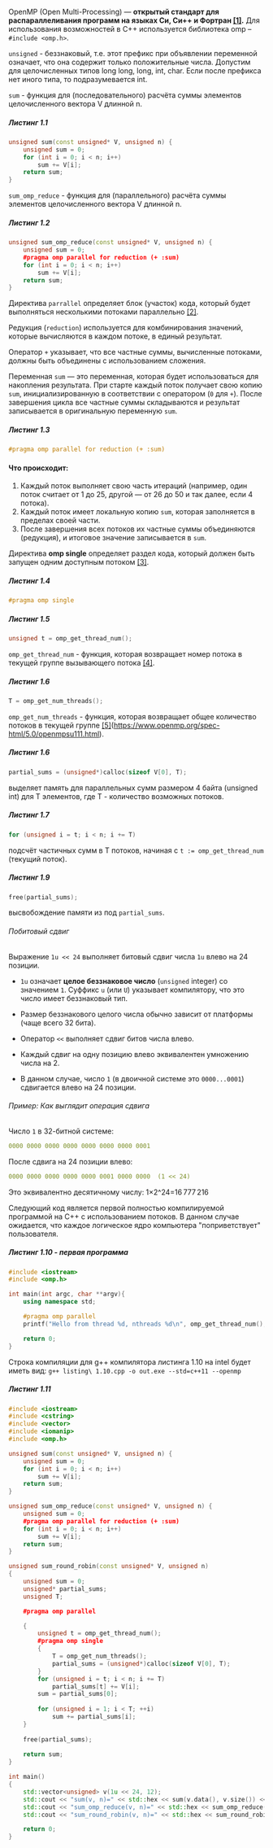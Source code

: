 OpenMP (Open Multi-Processing) — **открытый стандарт для распараллеливания программ на языках Си, Си++ и Фортран [\[1\]](https://ru.wikipedia.org/wiki/OpenMP).** Для использования возможностей в C++ используется библиотека omp – `#include <omp.h>`.

`unsigned` - беззнаковый, т.е. этот префикс при объявлении переменной означает, что она содержит только положительные числа.   Допустим для целочисленных типов long long, long, int, char.  Если после префикса нет иного типа, то подразумевается int.

`sum` - функция для (последовательного) расчёта суммы элементов целочисленного вектора V длинной n.
##### Листинг 1.1
```cpp
unsigned sum(const unsigned* V, unsigned n) {
    unsigned sum = 0;
    for (int i = 0; i < n; i++) 
        sum += V[i];
    return sum;
}
```

`sum_omp_reduce` - функция для (параллельного) расчёта суммы элементов целочисленного вектора V длинной n.
##### Листинг 1.2
```cpp
unsigned sum_omp_reduce(const unsigned* V, unsigned n) {
    unsigned sum = 0;
    #pragma omp parallel for reduction (+ :sum)
    for (int i = 0; i < n; i++)
        sum += V[i];
    return sum;
}
```

Директива `parrallel` определяет блок (участок) кода, который будет выполняться несколькими потоками параллельно [\[2\]](https://learn.microsoft.com/ru-ru/cpp/parallel/openmp/reference/openmp-directives?view=msvc-170). 

Редукция (`reduction`) используется для комбинирования значений, которые вычисляются в каждом потоке, в единый результат. 

Оператор `+` указывает, что все частные суммы, вычисленные потоками, должны быть объединены с использованием сложения. 

Переменная `sum` — это переменная, которая будет использоваться для накопления результата. При старте каждый поток получает свою копию `sum`, инициализированную в соответствии с оператором (`0` для `+`). После завершения цикла все частные суммы складываются и результат записывается в оригинальную переменную `sum`.
##### Листинг 1.3
```cpp
#pragma omp parallel for reduction (+ :sum)
```
#### Что происходит:
1. Каждый поток выполняет свою часть итераций (например, один поток считает от 1 до 25, другой — от 26 до 50 и так далее, если 4 потока).
2. Каждый поток имеет локальную копию `sum`, которая заполняется в пределах своей части.
3. После завершения всех потоков их частные суммы объединяются (редукция), и итоговое значение записывается в `sum`.


Директива **omp single** определяет раздел кода, который должен быть запущен одним доступным потоком [\[3\]](https://www.ibm.com/docs/en/zos/2.4.0?topic=processing-pragma-omp-single).
##### Листинг 1.4
```cpp
#pragma omp single
```


##### Листинг 1.5
```cpp
unsigned t = omp_get_thread_num();
```
`omp_get_thread_num` - функция, которая возвращает номер потока в текущей группе вызывающего потока [\[4\]](https://www.openmp.org/spec-html/5.0/openmpsu113.html).
##### Листинг 1.6
```cpp
T = omp_get_num_threads();
```
`omp_get_num_threads` - функция, которая возвращает общее количество потоков в текущей группе [\[5\]]()(https://www.openmp.org/spec-html/5.0/openmpsu111.html).
##### Листинг 1.6
```cpp
partial_sums = (unsigned*)calloc(sizeof V[0], T);
```
выделяет память для параллельных сумм размером 4 байта (unsigned int) для T элементов, где T - количество возможных потоков. 
##### Листинг 1.7
```cpp
for (unsigned i = t; i < n; i += T)
```
подсчёт частичных сумм в T потоков, начиная с `t := omp_get_thread_num` (текущий поток).
##### Листинг 1.9
```cpp
free(partial_sums);
```
высвобождение памяти из под `partial_sums`.


###### Побитовый сдвиг
Выражение `1u << 24` выполняет битовый сдвиг числа `1u` влево на 24 позиции. 
- `1u` означает **целое беззнаковое число** (`unsigned` integer) со значением `1`. Суффикс `u` (или `U`) указывает компилятору, что это число имеет беззнаковый тип.
- Размер беззнакового целого числа обычно зависит от платформы (чаще всего 32 бита).

- Оператор `<<` выполняет сдвиг битов числа влево.
- Каждый сдвиг на одну позицию влево эквивалентен умножению числа на 2.
- В данном случае, число `1` (в двоичной системе это `0000...0001`) сдвигается влево на 24 позиции.

###### Пример: Как выглядит операция сдвига

Число `1` в 32-битной системе:
```yaml
0000 0000 0000 0000 0000 0000 0000 0001
```

После сдвига на 24 позиции влево:
```yaml
0000 0000 0000 0000 0000 0001 0000 0000  (1 << 24)
```
Это эквивалентно десятичному числу:
1×2^24=16 777 216

Следующий код является первой полностью компилируемой программой на C++ с использованием потоков. В данном случае ожидается, что каждое логическое ядро компьютера "поприветствует" пользователя.
##### Листинг 1.10 - первая программа
```cpp
#include <iostream>
#include <omp.h>

int main(int argc, char **argv){
    using namespace std;

	#pragma omp parallel
    printf("Hello from thread %d, nthreads %d\n", omp_get_thread_num(), omp_get_num_threads());

    return 0;
}
```

 Cтрока компиляции для g++ компилятора листинга 1.10 на intel будет иметь вид:
 `g++ listing\ 1.10.cpp -o out.exe --std=c++11 --openmp`
##### Листинг 1.11
```cpp
#include <iostream>
#include <cstring>
#include <vector>
#include <iomanip>
#include <omp.h>

unsigned sum(const unsigned* V, unsigned n) {
    unsigned sum = 0;
    for (int i = 0; i < n; i++) 
        sum += V[i];
    return sum;
}

unsigned sum_omp_reduce(const unsigned* V, unsigned n) {
    unsigned sum = 0;
    #pragma omp parallel for reduction (+ :sum)
    for (int i = 0; i < n; i++)
        sum += V[i];
    return sum;
}

unsigned sum_round_robin(const unsigned* V, unsigned n)
{
    unsigned sum = 0;
    unsigned* partial_sums;
    unsigned T;

    #pragma omp parallel

    {
        unsigned t = omp_get_thread_num();
        #pragma omp single
        {
            T = omp_get_num_threads();
            partial_sums = (unsigned*)calloc(sizeof V[0], T);
        }
        for (unsigned i = t; i < n; i += T)
            partial_sums[t] += V[i];
        sum = partial_sums[0];
        
        for (unsigned i = 1; i < T; ++i)
            sum += partial_sums[i];
    }
    
    free(partial_sums);
    
    return sum;
}

int main()
{
    std::vector<unsigned> v(1u << 24, 12);
    std::cout << "sum(v, n)=" << std::hex << sum(v.data(), v.size()) << "\n";
    std::cout << "sum_omp_reduce(v, n)=" << std::hex << sum_omp_reduce(v.data(), v.size()) << "\n";
	std::cout << "sum_round_robin(v, n)=" << std::hex << sum_round_robin(v.data(), v.size()) << "\n";

    return 0;
}

```